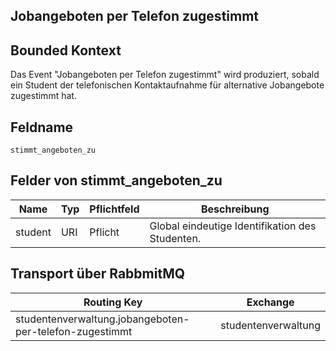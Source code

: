 ## Jobangeboten per Telefon zugestimmt

## Bounded Kontext

Das Event "Jobangeboten per Telefon zugestimmt" wird produziert,
sobald ein Student der telefonischen Kontaktaufnahme für alternative Jobangebote zugestimmt hat.

## Feldname

`stimmt_angeboten_zu`

## Felder von stimmt_angeboten_zu

| Name | Typ  | Pflichtfeld  | Beschreibung  |
|---|---|---|---|
| student | URI | Pflicht  | Global eindeutige Identifikation des Studenten. |

## Transport über RabbmitMQ

| Routing Key  | Exchange  |
|---|---|
| studentenverwaltung.jobangeboten-per-telefon-zugestimmt | studentenverwaltung |
